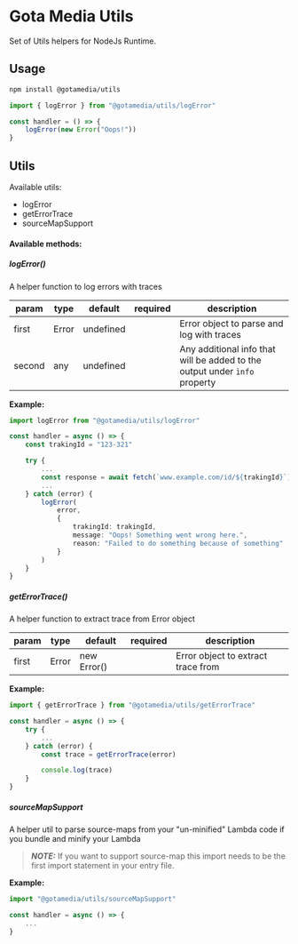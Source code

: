 # Gota Media Utils

Set of Utils helpers for NodeJs Runtime.

## Usage
```sh
npm install @gotamedia/utils
```

```ts
import { logError } from "@gotamedia/utils/logError"

const handler = () => {
    logError(new Error("Oops!"))
}
```

## Utils
Available utils:
* logError
* getErrorTrace
* sourceMapSupport

#### Available methods:

##### logError()
A helper function to log errors with traces

| param  | type  | default   | required | description                                                                |
|--------|-------|-----------|----------|----------------------------------------------------------------------------|
| first  | Error | undefined |          | Error object to parse and log with traces                                  |
| second | any   | undefined |          | Any additional info that will be added to the output under `ìnfo` property |

**Example:**
```ts
import logError from "@gotamedia/utils/logError"

const handler = async () => {
    const trakingId = "123-321"

    try {
        ...
        const response = await fetch(`www.example.com/id/${trakingId}`)
        ...
    } catch (error) {
        logError(
            error,
            {
                trakingId: trakingId,
                message: "Oops! Something went wrong here.",
                reason: "Failed to do something because of something"
            }
        )
    }
}
```

##### getErrorTrace()
A helper function to extract trace from Error object

| param  | type  | default     | required | description                        |
|--------|-------|-------------|----------|------------------------------------|
| first  | Error | new Error() |          | Error object to extract trace from |

**Example:**
```ts
import { getErrorTrace } from "@gotamedia/utils/getErrorTrace"

const handler = async () => {
    try {
        ...
    } catch (error) {
        const trace = getErrorTrace(error)

        console.log(trace)
    }
}
```

##### sourceMapSupport
A helper util to parse source-maps from your "un-minified" Lambda code if you bundle and minify your Lambda

> **_NOTE:_**  If you want to support source-map this import needs to be the first import statement in your entry file.

**Example:**
```ts
import "@gotamedia/utils/sourceMapSupport"

const handler = async () => {
    ...
}
```